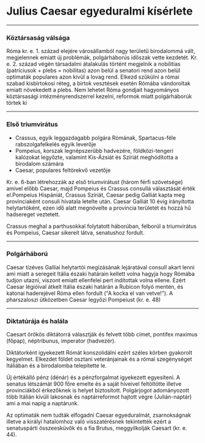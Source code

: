 # Julius Caesar egyeduralmi kísérlete
---
### Köztársaság válsága
Róma kr. e. 1. század elejére városállamból nagy területű birodalommá vált, megjelennek emiatt új problémák, polgárháborús időszak vette kezdetét. Kr. e. 2. század végén társadalmi átalakulás történt megjelnik a nobilitias (patríciusok + plebs = nobilitas) azon belül a senatori rend azon belül optimaták populares azon kivül a lovag rend.
Elkezd szűkülni a római szabad kisbirtokosi réteg, a birtok vesztések esetén Rómába vándoroltak emiatt növekedett a plebs. Nem lehetet Róma gondjait hagyományos köztársasági intézményrendszerrel kezelni, reformok miatt polgárháborúk törtek ki
***
### Első triumvirátus
- Crassus, egyik leggazdagabb polgára Rómának, Spartacus-féle rabszolgafelkelés egyik leverője
- Pompeius, korszak legnépszerűbb hadvezére, földközi-tengeri kalózokat legyőzte, valamint Kis-Ázsiát és Szíriát meghódította a birodalom számára
- Caesar, populares feltörekvő vezetője

Kr. e. 6-ban létrehozzák az első triumvirátust (három férfi szövetsége) amivel előbb Caesar, majd Pompeius és Crassus consullá választását érték el.Pompeius Hispániát, Crassus Szíriát, Caesar pedig Galliát kapta meg provinciaként consuli hivatala letelte után. Caesar Galliát 10 évig írányította helytartóként, ezen idő alatt megnövelte a provincia területét és hozzá hű hadsereget veztetett.

Crassus meghal a parthusokkal folytatott háborúban, felborúl a triumvirátus és Pompeius, Caesar sikereit látva, senatushoz fordult.
***
### Polgárháború
Caesar tízéves Galliai helytartói megízásának lejáratával consull akart lenni ami miatt a seregeit Itália északi határain kellett volna hagyja hogy Rómába tudjon utazni, viszont emiatt ellenfelei pert indítottak volna ellene. Ezért Caesar légióival átkelt Itália északi határán a Rubicon folyó mentén, és katonai haderejével Róma ellen fordult ("A kocka el van vetve!"). A pharszaloszi ütközetben Caesar legyőzi Pompeiust (kr. e. 48)
***
### Diktatúrája és halála
Caesart örökös diktátorrá választják és felvett több címet, pontifex maximus (főpap), néptribunus, imperator (hadvezér).

Diktátorként igyekezett Rómát konszolidálni ezért széles körben gyakorolt kegyelmet. Elkezdet földet osztani veteránjainak és a római szegénységet Itáliában és a birodalomba telepítette le. 

Új értékálló pénz (dénár) és a pénzforgalmat igyekezett egyesíteni. A senatus létszámát 900 főre emelte és a saját híveivel feltöltötte illetve provinciákból érkezőknek is helyet biztosított. Polgárjogot adományozott több Itálián kívüli lakosnak és naptárreformot hajtott végre (Julián-naptár) ami a mai napig a naptárunk.

Az optimaták nem tudták elfogadni Caesar egyeduralmát, zsarnokságnak illetve a királyi hatalomhoz való visszatérésnek tekintették ezért a senatuspárti összeesküvők és a fia Brutus, meggyilkolják Caesart (kr. e. 44).